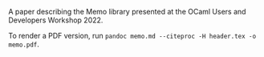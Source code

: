 A paper describing the Memo library presented at the OCaml Users and
Developers Workshop 2022.

To render a PDF version, run `pandoc memo.md --citeproc -H header.tex -o memo.pdf`.
